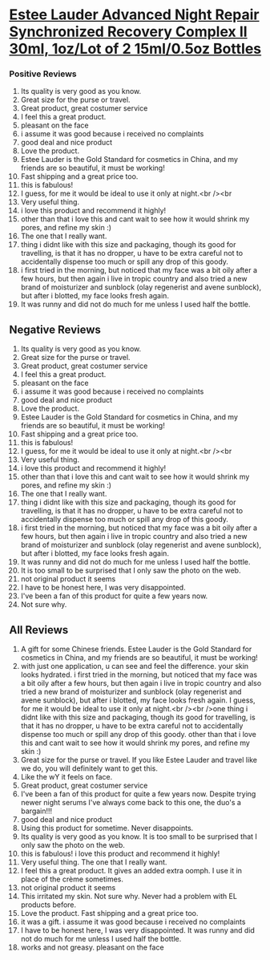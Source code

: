 # [Estee Lauder Advanced Night Repair Synchronized Recovery Complex II 30ml, 1oz/Lot of 2 15ml/0.5oz Bottles](https://products.checkmycream.com/products/Estee-Lauder-Advanced-Night-Repair-Synchronized-Recovery-Complex-II-30ml-1ozLot-of-2-15ml0.5oz-Bottles.html)

### Positive Reviews

<ol>
      <li>Its quality is very good as you know.</li>
      <li>Great size for the purse or travel.</li>
      <li>Great product, great costumer service</li>
      <li>I feel this a great product.</li>
      <li>pleasant on the face</li>
      <li>i assume it was good because i received no complaints</li>
      <li>good deal and nice product</li>
      <li>Love the product.</li>
      <li>Estee Lauder is the Gold Standard for cosmetics in China, and my friends are so beautiful, it must be working!</li>
      <li>Fast shipping and a great price too.</li>
      <li>this is fabulous!</li>
      <li>I guess, for me it would be ideal to use it only at night.&lt;br /&gt;&lt;br</li>
      <li>Very useful thing.</li>
      <li>i love this product and recommend it highly!</li>
      <li>other than that i love this and cant wait to see how it would shrink my pores, and refine my skin :)</li>
      <li>The one that I really want.</li>
      <li>thing i didnt like with this size and packaging, though its good for travelling, is that it has no dropper, u have to be extra careful not to accidentally dispense too much or spill any drop of this goody.</li>
      <li>i first tried in the morning, but noticed that my face was a bit oily after a few hours, but then again i live in tropic country and also tried a new brand of moisturizer and sunblock (olay regenerist and avene sunblock), but after i blotted, my face looks fresh again.</li>
      <li>It was runny and did not do much for me unless I used half the bottle.</li>
</ol>


<h2>Negative Reviews</h2>
<ol>
<li> Its quality is very good as you know.</li>
<li> Great size for the purse or travel.</li>
<li> Great product, great costumer service</li>
<li> I feel this a great product.</li>
<li> pleasant on the face</li>
<li> i assume it was good because i received no complaints</li>
<li> good deal and nice product</li>
<li> Love the product.</li>
<li> Estee Lauder is the Gold Standard for cosmetics in China, and my friends are so beautiful, it must be working!</li>
<li> Fast shipping and a great price too.</li>
<li> this is fabulous!</li>
<li> I guess, for me it would be ideal to use it only at night.&lt;br /&gt;&lt;br</li>
<li> Very useful thing.</li>
<li> i love this product and recommend it highly!</li>
<li> other than that i love this and cant wait to see how it would shrink my pores, and refine my skin :)</li>
<li> The one that I really want.</li>
<li> thing i didnt like with this size and packaging, though its good for travelling, is that it has no dropper, u have to be extra careful not to accidentally dispense too much or spill any drop of this goody.</li>
<li> i first tried in the morning, but noticed that my face was a bit oily after a few hours, but then again i live in tropic country and also tried a new brand of moisturizer and sunblock (olay regenerist and avene sunblock), but after i blotted, my face looks fresh again.</li>
<li> It was runny and did not do much for me unless I used half the bottle.</li>
<li> It is too small to be surprised that I only saw the photo on the web.</li>
<li> not original product it seems</li>
<li> I have to be honest here, I was very disappointed.</li>
<li> I&#x27;ve been a fan of this product for quite a few years now.</li>
<li> Not sure why.  </li>
</ol>

<h2>All Reviews</h2>

<ol>
    <li> A gift for some Chinese friends. Estee Lauder is the Gold Standard for cosmetics in China, and my friends are so beautiful, it must be working!</li>
    <li> with just one application, u can see and feel the difference. your skin looks hydrated. i first tried in the morning, but noticed that my face was a bit oily after a few hours, but then again i live in tropic country and also tried a new brand of moisturizer and sunblock (olay regenerist and avene sunblock), but after i blotted, my face looks fresh again. I guess, for me it would be ideal to use it only at night.&lt;br /&gt;&lt;br /&gt;one thing i didnt like with this size and packaging, though its good for travelling, is that it has no dropper, u have to be extra careful not to accidentally dispense too much or spill any drop of this goody. other than that i love this and cant wait to see how it would shrink my pores, and refine my skin :)</li>
    <li> Great size for the purse or travel. If you like Estee Lauder and travel like we do, you will definitely want to get this.</li>
    <li> Like the wY it feels on face.</li>
    <li> Great product, great costumer service</li>
    <li> I&#x27;ve been a fan of this product for quite a few years now. Despite trying newer night serums I&#x27;ve always come back to this one, the duo&#x27;s a bargain!!!</li>
    <li> good deal and nice product</li>
    <li> Using this product for sometime.  Never disappoints.</li>
    <li> Its quality is very good as you know. It is too small to be surprised that I only saw the photo on the web.</li>
    <li> this is fabulous! i love this product and recommend it highly!</li>
    <li> Very useful thing. The one that I really want.</li>
    <li> I feel this a great product. It gives an added extra oomph. I use it in place of the crème sometimes.</li>
    <li> not original product it seems</li>
    <li> This irritated my skin.  Not sure why.  Never had a problem with EL products before.</li>
    <li> Love the product. Fast shipping and a great price too.</li>
    <li> it was a gift. i assume it was good because i received no complaints</li>
    <li> I have to be honest here, I was very disappointed. It was runny and did not do much for me unless I used half the bottle.</li>
    <li> works and not greasy. pleasant on the face</li>
</ol>




